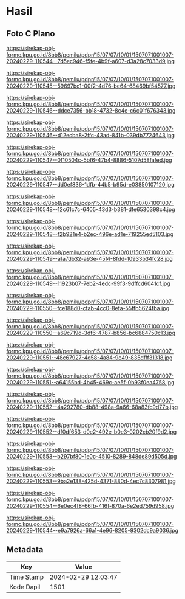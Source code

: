 # Hasil

## Foto C Plano

https://sirekap-obj-formc.kpu.go.id/8bb8/pemilu/pdpr/15/07/07/10/01/1507071001007-20240229-110544--7d5ec946-f5fe-4b9f-a607-d3a28c7033d9.jpg

https://sirekap-obj-formc.kpu.go.id/8bb8/pemilu/pdpr/15/07/07/10/01/1507071001007-20240229-110545--59697bc1-00f2-4d76-be64-68469bf54577.jpg

https://sirekap-obj-formc.kpu.go.id/8bb8/pemilu/pdpr/15/07/07/10/01/1507071001007-20240229-110546--ddce7356-bb18-4732-8c4e-c6c01f676343.jpg

https://sirekap-obj-formc.kpu.go.id/8bb8/pemilu/pdpr/15/07/07/10/01/1507071001007-20240229-110546--d12ecba8-2ffc-43ad-841b-039db7724643.jpg

https://sirekap-obj-formc.kpu.go.id/8bb8/pemilu/pdpr/15/07/07/10/01/1507071001007-20240229-110547--0f10504c-5bf6-47b4-8886-5107d58fafed.jpg

https://sirekap-obj-formc.kpu.go.id/8bb8/pemilu/pdpr/15/07/07/10/01/1507071001007-20240229-110547--dd0ef836-1dfb-44b5-b95d-e03850107120.jpg

https://sirekap-obj-formc.kpu.go.id/8bb8/pemilu/pdpr/15/07/07/10/01/1507071001007-20240229-110548--12c61c7c-6405-43d3-b381-dfe6530398c4.jpg

https://sirekap-obj-formc.kpu.go.id/8bb8/pemilu/pdpr/15/07/07/10/01/1507071001007-20240229-110548--f2b921e4-b2ec-496e-ad1e-719255ed5103.jpg

https://sirekap-obj-formc.kpu.go.id/8bb8/pemilu/pdpr/15/07/07/10/01/1507071001007-20240229-110549--a1a7db32-a93e-45f4-8fdd-10933b34fc28.jpg

https://sirekap-obj-formc.kpu.go.id/8bb8/pemilu/pdpr/15/07/07/10/01/1507071001007-20240229-110549--11923b07-7eb2-4edc-99f3-9dffcd6041cf.jpg

https://sirekap-obj-formc.kpu.go.id/8bb8/pemilu/pdpr/15/07/07/10/01/1507071001007-20240229-110550--fce188d0-cfab-4cc0-8efa-55ffb5624fba.jpg

https://sirekap-obj-formc.kpu.go.id/8bb8/pemilu/pdpr/15/07/07/10/01/1507071001007-20240229-110550--a69c719d-3df6-4787-b856-bc6884750c13.jpg

https://sirekap-obj-formc.kpu.go.id/8bb8/pemilu/pdpr/15/07/07/10/01/1507071001007-20240229-110551--48c67927-4d58-4a84-9c49-835dfff31318.jpg

https://sirekap-obj-formc.kpu.go.id/8bb8/pemilu/pdpr/15/07/07/10/01/1507071001007-20240229-110551--a64155bd-4b45-469c-ae5f-0b93f0ea4758.jpg

https://sirekap-obj-formc.kpu.go.id/8bb8/pemilu/pdpr/15/07/07/10/01/1507071001007-20240229-110552--4a292780-db88-498a-9a66-68a83fc9d77b.jpg

https://sirekap-obj-formc.kpu.go.id/8bb8/pemilu/pdpr/15/07/07/10/01/1507071001007-20240229-110552--df0df653-d0e2-492e-b0e3-0202cb20f9d2.jpg

https://sirekap-obj-formc.kpu.go.id/8bb8/pemilu/pdpr/15/07/07/10/01/1507071001007-20240229-110553--b297bf80-1e0c-4510-8289-848de89d505d.jpg

https://sirekap-obj-formc.kpu.go.id/8bb8/pemilu/pdpr/15/07/07/10/01/1507071001007-20240229-110553--9ba2e138-425d-4371-880d-4ec7c8307981.jpg

https://sirekap-obj-formc.kpu.go.id/8bb8/pemilu/pdpr/15/07/07/10/01/1507071001007-20240229-110554--6e0ec4f8-66fb-416f-870a-6e2ed759d958.jpg

https://sirekap-obj-formc.kpu.go.id/8bb8/pemilu/pdpr/15/07/07/10/01/1507071001007-20240229-110544--e9a7926a-66a1-4e96-8205-9302dc9a9036.jpg


## Metadata

| Key        | Value               |
| ---------- | ------------------- |
| Time Stamp | 2024-02-29 12:03:47 |
| Kode Dapil | 1501                |



